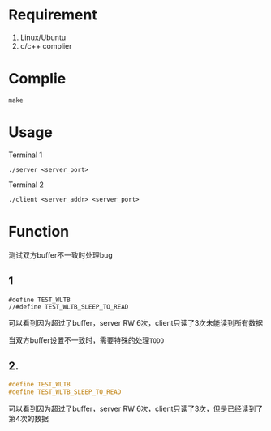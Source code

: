 # Requirement

1. Linux/Ubuntu
2. c/c++ complier

# Complie

```shell
make
```

# Usage

Terminal 1

```shell
./server <server_port>
```

Terminal 2

```shell
./client <server_addr> <server_port>
```

# Function

测试双方buffer不一致时处理bug

## 1

```
#define TEST_WLTB
//#define TEST_WLTB_SLEEP_TO_READ
```

可以看到因为超过了buffer，server RW 6次，client只读了3次未能读到所有数据

当双方buffer设置不一致时，需要特殊的处理`TODO`

## 2.

```cpp
#define TEST_WLTB
#define TEST_WLTB_SLEEP_TO_READ
```

可以看到因为超过了buffer，server RW 6次，client只读了3次，但是已经读到了第4次的数据